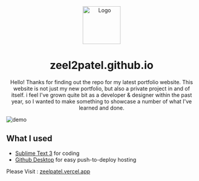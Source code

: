 <div align="center">
  <img alt="Logo" src="https://raw.githubusercontent.com/zeel2patel/zeel2patel.github.io/main/img/mario.png" width="100" />
</div>
<h1 align="center">
zeel2patel.github.io
</h1>
<p align="center">
Hello! Thanks for finding out the repo for my latest portfolio website. This website is not just my new portfolio, but also a private project in and of itself. i feel I've grown quite bit as a developer & designer within the past year, so I wanted to make something to showcase a number of what I've learned and done.
</p>

![demo](https://raw.githubusercontent.com/pzeel2/Modern/main/img/zeel.png)

## What I used
- [Sublime Text 3](https://www.sublimetext.com/3) for coding
- [Github Desktop](https://desktop.github.com) for easy push-to-deploy hosting


Please Visit : [zeelpatel.vercel.app](https://zeelpatel.vercel.app/)


